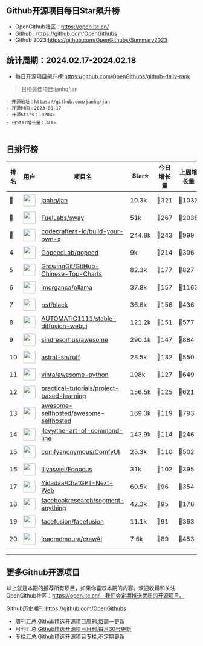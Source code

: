 ## Github开源项目每日Star飙升榜

- OpenGithub社区：https://open.itc.cn/
- Github : https://github.com/OpenGithubs
- Github 2023:https://github.com/OpenGithubs/Summary2023

## 统计周期：2024.02.17-2024.02.18

- 每日开源项目飙升榜:https://github.com/OpenGithubs/github-daily-rank



> 日榜最佳项目:janhq/jan  

    - 开源地址：https://github.com/janhq/jan
    - 开源时间：2023-08-17
    - 开源Stars：10284⭐
    - 日Star增长量：321⭐

![]()


## 日排行榜

| 排名        |  用户     |  项目名          | Star⭐          | 今日增长量     | 上周增长量      |  开源时间   |
|------------|------------|---------------|---------------- |--------------|----------------|------------|
| 🥇 | <img src="https://avatars.githubusercontent.com/u/102363196?v=4" alt="" size="32" height="32" width="32" data-view-component="true" class="avatar circle"> | [janhq/jan](https://github.com/janhq/jan)| 10.3k  | 🔺321| 🔺1037 | 2023-08-17 |
| 🥈 | <img src="https://avatars.githubusercontent.com/u/55993183?v=4" alt="" size="32" height="32" width="32" data-view-component="true" class="avatar circle"> | [FuelLabs/sway](https://github.com/FuelLabs/sway)| 51k  | 🔺267| 🔺2036 | 2021-01-20 |
| 🥉 | <img src="https://avatars.githubusercontent.com/u/58904235?v=4" alt="" size="32" height="32" width="32" data-view-component="true" class="avatar circle"> | [codecrafters-io/build-your-own-x](https://github.com/codecrafters-io/build-your-own-x)| 244.8k  | 🔺243| 🔺999 | 2018-05-09 |
| 4 | <img src="https://avatars.githubusercontent.com/u/125134399?v=4" alt="" size="32" height="32" width="32" data-view-component="true" class="avatar circle"> | [GopeedLab/gopeed](https://github.com/GopeedLab/gopeed)| 9k  | 🔺214| 🔺306 | 2019-04-21 |
| 5 | <img src="https://avatars.githubusercontent.com/u/21018904?u=bcc423f3536e0ea420dfe438d96b36a7ff2704d7&v=4" alt="" size="32" height="32" width="32" data-view-component="true" class="avatar circle"> | [GrowingGit/GitHub-Chinese-Top-Charts](https://github.com/GrowingGit/GitHub-Chinese-Top-Charts)| 82.3k  | 🔺177| 🔺827 | 2019-09-05 |
| 6 | <img src="https://avatars.githubusercontent.com/u/151674099?v=4" alt="" size="32" height="32" width="32" data-view-component="true" class="avatar circle"> | [jmorganca/ollama](https://github.com/jmorganca/ollama)| 37.8k  | 🔺157| 🔺1163 | 2023-06-27 |
| 7 | <img src="https://avatars.githubusercontent.com/u/50630501?v=4" alt="" size="32" height="32" width="32" data-view-component="true" class="avatar circle"> | [psf/black](https://github.com/psf/black)| 36.6k  | 🔺156| 🔺436 | 2018-03-15 |
| 8 | <img src="https://avatars.githubusercontent.com/u/20920490?u=8bdc7c9401f507e51b55e558baa8184d4ed30c7d&v=4" alt="" size="32" height="32" width="32" data-view-component="true" class="avatar circle"> | [AUTOMATIC1111/stable-diffusion-webui](https://github.com/AUTOMATIC1111/stable-diffusion-webui)| 121.2k  | 🔺151| 🔺577 | 2022-08-22 |
| 9 | <img src="https://avatars.githubusercontent.com/u/170270?u=34acd557a042ac478d273a4621570cadb6b0bd89&v=4" alt="" size="32" height="32" width="32" data-view-component="true" class="avatar circle"> | [sindresorhus/awesome](https://github.com/sindresorhus/awesome)| 290.1k  | 🔺147| 🔺884 | 2014-07-11 |
| 10 | <img src="https://avatars.githubusercontent.com/u/115962839?v=4" alt="" size="32" height="32" width="32" data-view-component="true" class="avatar circle"> | [astral-sh/ruff](https://github.com/astral-sh/ruff)| 23.5k  | 🔺132| 🔺550 | 2022-08-10 |
| 11 | <img src="https://avatars.githubusercontent.com/u/652070?u=95b472a9a11b64ee0f74512ad918d762d42c213c&v=4" alt="" size="32" height="32" width="32" data-view-component="true" class="avatar circle"> | [vinta/awesome-python](https://github.com/vinta/awesome-python)| 198k  | 🔺127| 🔺649 | 2014-06-28 |
| 12 | <img src="https://avatars.githubusercontent.com/u/89421154?v=4" alt="" size="32" height="32" width="32" data-view-component="true" class="avatar circle"> | [practical-tutorials/project-based-learning](https://github.com/practical-tutorials/project-based-learning)| 156.5k  | 🔺125| 🔺621 | 2017-04-12 |
| 13 | <img src="https://avatars.githubusercontent.com/u/24270415?v=4" alt="" size="32" height="32" width="32" data-view-component="true" class="avatar circle"> | [awesome-selfhosted/awesome-selfhosted](https://github.com/awesome-selfhosted/awesome-selfhosted)| 169.3k  | 🔺119| 🔺793 | 2015-06-01 |
| 14 | <img src="https://avatars.githubusercontent.com/u/2058167?u=e9ccf6bfbe5b5d8eac869c6d4081a9d6a39d4570&v=4" alt="" size="32" height="32" width="32" data-view-component="true" class="avatar circle"> | [jlevy/the-art-of-command-line](https://github.com/jlevy/the-art-of-command-line)| 143.9k  | 🔺114| 🔺246 | 2015-05-20 |
| 15 | <img src="https://avatars.githubusercontent.com/u/121283862?u=f3e53b07cfbae7136f1796d4f6453827a12c2307&v=4" alt="" size="32" height="32" width="32" data-view-component="true" class="avatar circle"> | [comfyanonymous/ComfyUI](https://github.com/comfyanonymous/ComfyUI)| 25.3k  | 🔺110| 🔺502 | 2023-01-17 |
| 16 | <img src="https://avatars.githubusercontent.com/u/19834515?u=4c7144779a6b13904fec478c4e98e676b91516ee&v=4" alt="" size="32" height="32" width="32" data-view-component="true" class="avatar circle"> | [lllyasviel/Fooocus](https://github.com/lllyasviel/Fooocus)| 31k  | 🔺102| 🔺395 | 2023-08-10 |
| 17 | <img src="https://avatars.githubusercontent.com/u/153288546?v=4" alt="" size="32" height="32" width="32" data-view-component="true" class="avatar circle"> | [Yidadaa/ChatGPT-Next-Web](https://github.com/Yidadaa/ChatGPT-Next-Web)| 60.5k  | 🔺96| 🔺354 | 2023-03-11 |
| 18 | <img src="https://avatars.githubusercontent.com/u/16943930?v=4" alt="" size="32" height="32" width="32" data-view-component="true" class="avatar circle"> | [facebookresearch/segment-anything](https://github.com/facebookresearch/segment-anything)| 42.3k  | 🔺95| 🔺178 | 2023-03-24 |
| 19 | <img src="https://avatars.githubusercontent.com/u/142538020?v=4" alt="" size="32" height="32" width="32" data-view-component="true" class="avatar circle"> | [facefusion/facefusion](https://github.com/facefusion/facefusion)| 11.1k  | 🔺91| 🔺363 | 2023-08-18 |
| 20 | <img src="https://avatars.githubusercontent.com/u/667063?u=c0ea6956bba58ee8baabb6568f0374263ed96f1d&v=4" alt="" size="32" height="32" width="32" data-view-component="true" class="avatar circle"> | [joaomdmoura/crewAI](https://github.com/joaomdmoura/crewAI)| 7.6k  | 🔺89| 🔺453 | 2023-10-27 |

---
## 更多Github开源项目

以上就是本期的推荐所有项目，如果你喜欢本期的内容，欢迎收藏和关注OpenGithub社区：https://open.itc.cn/，我们会定期推送优质的开源项目。

Github历史期刊:https://github.com/OpenGithubs
- 周刊汇总:[Github精选开源项目周刊,每周一更新](https://github.com/OpenGithubs/weekly)
- 月刊汇总:[Github精选开源项目月刊,每月30号更新](https://github.com/OpenGithubs/monthly)
- 专栏汇总:[Github精选开源项目专栏,不定期更新](https://github.com/OpenGithubs/selectedColumn)
